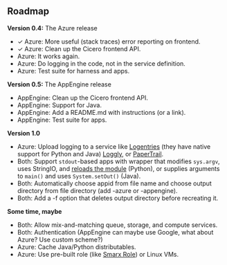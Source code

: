 ## Roadmap

**Version 0.4:** The Azure release

 - ✓ Azure: More useful (stack traces) error reporting on frontend.
 - ✓ Azure: Clean up the Cicero frontend API.
 - Azure: It works again.
 - Azure: Do logging in the code, not in the service definition.
 - Azure: Test suite for harness and apps.

**Version 0.5:** The AppEngine release
 - AppEngine: Clean up the Cicero frontend API.
 - AppEngine: Support for Java.
 - AppEngine: Add a README.md with instructions (or a link).
 - AppEngine: Test suite for apps.

**Version 1.0**

 - Azure: Upload logging to a service like [Logentries][] (they have native
   support for Python and Java) [Loggly][], or [PaperTrail][].
 - Both: Support `stdout`-based apps with wrapper that modifies `sys.argv`,
   uses StringIO, and [reloads the module][] (Python), or supplies arguments
   to `main()` and uses `System.setOut()` (Java).
 - Both: Automatically choose appid from file name and choose output
   directory from file directory (add -azure or -appengine).
 - Both: Add a -f option that deletes output directory before recreating it.

  [logentries]: http://logentries.com/
  [loggly]: http://loggly.com/
  [papertrail]: http://papertrailapp.com/
  [reloads the module]: http://stackoverflow.com/q/6507896

**Some time, maybe**

 - Both: Allow mix-and-matching queue, storage, and compute services.
 - Both: Authentication (AppEngine can maybe use Google, what about Azure? Use
   custom scheme?)
 - Azure: Cache Java/Python distributables.
 - Azure: Use pre-built role (like [Smarx Role][]) or Linux VMs.

  [smarx role]: http://smarxrole.codeplex.com/
